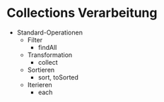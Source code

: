 # Collections Verarbeitung

* Standard-Operationen
  * Filter
    * findAll
  * Transformation
    * collect
  * Sortieren
    * sort, toSorted
  * Iterieren
    * each
